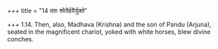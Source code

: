 +++
title = "14 ततः श्वेतैर्हयैर्युक्ते"

+++
1.14. Then, also, Madhava (Krishna) and the son of Pandu (Arjuna),
seated in the magnificent chariot, yoked with white horses, blew divine
conches.

